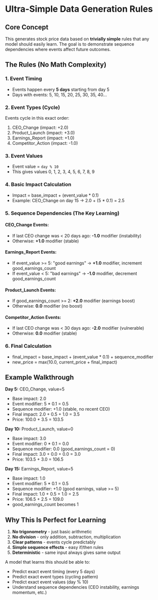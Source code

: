 # Ultra-Simple Data Generation Rules

## Core Concept
This generates stock price data based on **trivially simple** rules that any model should easily learn. The goal is to demonstrate sequence dependencies where events affect future outcomes.

## The Rules (No Math Complexity)

### 1. Event Timing
- Events happen every **5 days** starting from day 5
- Days with events: 5, 10, 15, 20, 25, 30, 35, 40...

### 2. Event Types (Cycle)
Events cycle in this exact order:
1. CEO_Change (impact: +2.0)
2. Product_Launch (impact: +3.0) 
3. Earnings_Report (impact: +1.0)
4. Competitor_Action (impact: -1.0)

### 3. Event Values
- Event value = `day % 10`
- This gives values 0, 1, 2, 3, 4, 5, 6, 7, 8, 9

### 4. Basic Impact Calculation
- Impact = base_impact + (event_value * 0.1)
- Example: CEO_Change on day 15 → 2.0 + (5 * 0.1) = 2.5

### 5. Sequence Dependencies (The Key Learning)

#### CEO_Change Events:
- If last CEO change was < 20 days ago: **-1.0** modifier (instability)
- Otherwise: **+1.0** modifier (stable)

#### Earnings_Report Events:
- If event_value >= 5: "good earnings" → **+1.0** modifier, increment good_earnings_count
- If event_value < 5: "bad earnings" → **-1.0** modifier, decrement good_earnings_count

#### Product_Launch Events:
- If good_earnings_count >= 2: **+2.0** modifier (earnings boost)
- Otherwise: **0.0** modifier (no boost)

#### Competitor_Action Events:
- If last CEO change was < 30 days ago: **-2.0** modifier (vulnerable)
- Otherwise: **0.0** modifier (stable)

### 6. Final Calculation
- final_impact = base_impact + (event_value * 0.1) + sequence_modifier
- new_price = max(10.0, current_price + final_impact)

## Example Walkthrough

**Day 5:** CEO_Change, value=5
- Base impact: 2.0
- Event modifier: 5 * 0.1 = 0.5
- Sequence modifier: +1.0 (stable, no recent CEO)
- Final impact: 2.0 + 0.5 + 1.0 = 3.5
- Price: 100.0 + 3.5 = 103.5

**Day 10:** Product_Launch, value=0
- Base impact: 3.0
- Event modifier: 0 * 0.1 = 0.0
- Sequence modifier: 0.0 (good_earnings_count = 0)
- Final impact: 3.0 + 0.0 + 0.0 = 3.0
- Price: 103.5 + 3.0 = 106.5

**Day 15:** Earnings_Report, value=5
- Base impact: 1.0
- Event modifier: 5 * 0.1 = 0.5
- Sequence modifier: +1.0 (good earnings, value >= 5)
- Final impact: 1.0 + 0.5 + 1.0 = 2.5
- Price: 106.5 + 2.5 = 109.0
- good_earnings_count becomes 1

## Why This Is Perfect for Learning

1. **No trigonometry** - just basic arithmetic
2. **No division** - only addition, subtraction, multiplication
3. **Clear patterns** - events cycle predictably
4. **Simple sequence effects** - easy if/then rules
5. **Deterministic** - same input always gives same output

A model that learns this should be able to:
- Predict exact event timing (every 5 days)
- Predict exact event types (cycling pattern)
- Predict exact event values (day % 10)
- Understand sequence dependencies (CEO instability, earnings momentum, etc.) 